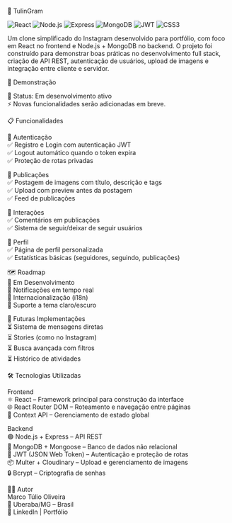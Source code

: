 📸 TulinGram

![React](https://img.shields.io/badge/React-20232A?style=for-the-badge&logo=react&logoColor=61DAFB) 
![Node.js](https://img.shields.io/badge/Node.js-43853D?style=for-the-badge&logo=node.js&logoColor=white) 
![Express](https://img.shields.io/badge/Express.js-404D59?style=for-the-badge) 
![MongoDB](https://img.shields.io/badge/MongoDB-4EA94B?style=for-the-badge&logo=mongodb&logoColor=white) 
![JWT](https://img.shields.io/badge/JWT-black?style=for-the-badge&logo=JSON%20web%20tokens) 
![CSS3](https://img.shields.io/badge/CSS3-1572B6?style=for-the-badge&logo=css3&logoColor=white)  

Um clone simplificado do Instagram desenvolvido para portfólio, com foco em React no frontend e Node.js + MongoDB no backend.
O projeto foi construído para demonstrar boas práticas no desenvolvimento full stack, criação de API REST, autenticação de usuários, upload de imagens e integração entre cliente e servidor.

🚀 Demonstração

📌 Status: Em desenvolvimento ativo  
⚡ Novas funcionalidades serão adicionadas em breve.

📋 Funcionalidades 

🔐 Autenticação  
✅ Registro e Login com autenticação JWT  
✅ Logout automático quando o token expira  
✅ Proteção de rotas privadas

📸 Publicações  
✅ Postagem de imagens com título, descrição e tags  
✅ Upload com preview antes da postagem  
✅ Feed de publicações

💬 Interações  
✅ Comentários em publicações  
✅ Sistema de seguir/deixar de seguir usuários

👤 Perfil  
✅ Página de perfil personalizada  
✅ Estatísticas básicas (seguidores, seguindo, publicações)

🗺️ Roadmap  
🚧 Em Desenvolvimento  
🔄 Notificações em tempo real  
🔄 Internacionalização (i18n)  
🔄 Suporte a tema claro/escuro

🔮 Futuras Implementações  
⏳ Sistema de mensagens diretas  
⏳ Stories (como no Instagram)  
⏳ Busca avançada com filtros  
⏳ Histórico de atividades

🛠️ Tecnologias Utilizadas

Frontend  
⚛️ React – Framework principal para construção da interface  
🌐 React Router DOM – Roteamento e navegação entre páginas  
🔔 Context API – Gerenciamento de estado global

Backend  
🟢 Node.js + Express – API REST  
🍃 MongoDB + Mongoose – Banco de dados não relacional  
🔐 JWT (JSON Web Token) – Autenticação e proteção de rotas  
📦 Multer + Cloudinary – Upload e gerenciamento de imagens  
🔒 Bcrypt – Criptografia de senhas

👨‍💻 Autor  
Marco Túlio Oliveira  
📍 Uberaba/MG – Brasil  
🔗 LinkedIn
 | Portfólio
